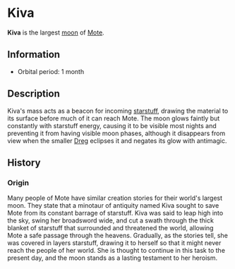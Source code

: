 # Kiva

**Kiva** is the largest [moon](moons-of-mote.md) of [Mote](../../mote/mote.md).

## Information

- Orbital period: 1 month

## Description

Kiva's mass acts as a beacon for incoming [starstuff](../../artifacts/starstuff.md), drawing the material to its surface before much of it can reach Mote. The moon glows faintly but constantly with starstuff energy, causing it to be visible most nights and preventing it from having visible moon phases, although it disappears from view when the smaller [Dreg](dreg.md) eclipses it and negates its glow with antimagic.

## History

### Origin

Many people of Mote have similar creation stories for their world's largest moon. They state that a minotaur of antiquity named Kiva sought to save Mote from its constant barrage of starstuff. Kiva was said to leap high into the sky, swing her broadsword wide, and cut a swath through the thick blanket of starstuff that surrounded and threatened the world, allowing Mote a safe passage through the heavens. Gradually, as the stories tell, she was covered in layers starstuff, drawing it to herself so that it might never reach the people of her world. She is thought to continue in this task to the present day, and the moon stands as a lasting testament to her heroism.
